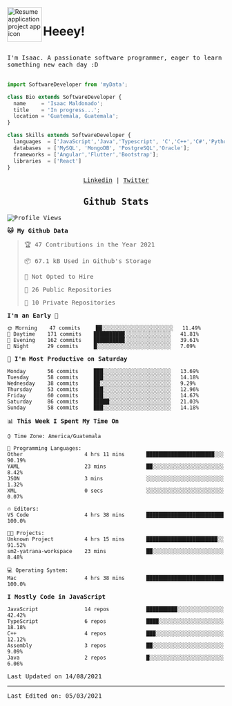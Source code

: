 <img align="left" width="80" height="80" src="https://raw.githubusercontent.com/sidbelbase/sidbelbase/master/wave.gif" alt="Resume application project app icon">

# Heeey!
 
</br>
 
<samp>
I'm Isaac. A passionate software programmer, eager to learn something new each day :D
</samp>
</br></br>



```js
import SoftwareDeveloper from 'myData';

class Bio extends SoftwareDeveloper {
  name     = 'Isaac Maldonado';
  title    = 'In progress...';
  location = 'Guatemala, Guatemala';
}

class Skills extends SoftwareDeveloper {
  languages  = ['JavaScript','Java','Typescript', 'C','C++','C#','Python','Assembly','Dart','Go'];
  databases  = ['MySQL', 'MongoDB', 'PostgreSQL','Oracle'];
  frameworks = ['Angular','Flutter','Bootstrap'];
  libraries  = ['React']
}
```

</p>
<samp>
<p align="center">
<a href="www.linkedin.com/in/isaac-maldonado-4745b2194">Linkedin</a> | <a href="https://twitter.com/Anaklusmos99">Twitter</a>
</p>

<h2 align="center"><samp>Github Stats</samp></h2>

<!--START_SECTION:waka-->
![Profile Views](http://img.shields.io/badge/Profile%20Views-10-blue)

**🐱 My Github Data** 

> 🏆 47 Contributions in the Year 2021
 > 
> 📦 67.1 kB Used in Github's Storage 
 > 
> 🚫 Not Opted to Hire
 > 
> 📜 26 Public Repositories 
 > 
> 🔑 10 Private Repositories  
 > 
**I'm an Early 🐤** 

```text
🌞 Morning    47 commits     ██░░░░░░░░░░░░░░░░░░░░░░░   11.49% 
🌆 Daytime    171 commits    ██████████░░░░░░░░░░░░░░░   41.81% 
🌃 Evening    162 commits    ██████████░░░░░░░░░░░░░░░   39.61% 
🌙 Night      29 commits     █░░░░░░░░░░░░░░░░░░░░░░░░   7.09%

```
📅 **I'm Most Productive on Saturday** 

```text
Monday       56 commits     ███░░░░░░░░░░░░░░░░░░░░░░   13.69% 
Tuesday      58 commits     ███░░░░░░░░░░░░░░░░░░░░░░   14.18% 
Wednesday    38 commits     ██░░░░░░░░░░░░░░░░░░░░░░░   9.29% 
Thursday     53 commits     ███░░░░░░░░░░░░░░░░░░░░░░   12.96% 
Friday       60 commits     ███░░░░░░░░░░░░░░░░░░░░░░   14.67% 
Saturday     86 commits     █████░░░░░░░░░░░░░░░░░░░░   21.03% 
Sunday       58 commits     ███░░░░░░░░░░░░░░░░░░░░░░   14.18%

```


📊 **This Week I Spent My Time On** 

```text
⌚︎ Time Zone: America/Guatemala

💬 Programming Languages: 
Other                    4 hrs 11 mins       ██████████████████████░░░   90.19% 
YAML                     23 mins             ██░░░░░░░░░░░░░░░░░░░░░░░   8.42% 
JSON                     3 mins              ░░░░░░░░░░░░░░░░░░░░░░░░░   1.32% 
XML                      0 secs              ░░░░░░░░░░░░░░░░░░░░░░░░░   0.07%

🔥 Editors: 
VS Code                  4 hrs 38 mins       █████████████████████████   100.0%

🐱‍💻 Projects: 
Unknown Project          4 hrs 15 mins       ███████████████████████░░   91.52% 
sm2-yatrana-workspace    23 mins             ██░░░░░░░░░░░░░░░░░░░░░░░   8.48%

💻 Operating System: 
Mac                      4 hrs 38 mins       █████████████████████████   100.0%

```

**I Mostly Code in JavaScript** 

```text
JavaScript               14 repos            ██████████░░░░░░░░░░░░░░░   42.42% 
TypeScript               6 repos             ████░░░░░░░░░░░░░░░░░░░░░   18.18% 
C++                      4 repos             ███░░░░░░░░░░░░░░░░░░░░░░   12.12% 
Assembly                 3 repos             ██░░░░░░░░░░░░░░░░░░░░░░░   9.09% 
Java                     2 repos             █░░░░░░░░░░░░░░░░░░░░░░░░   6.06%

```



 Last Updated on 14/08/2021
<!--END_SECTION:waka-->

------

Last Edited on: 05/03/2021

